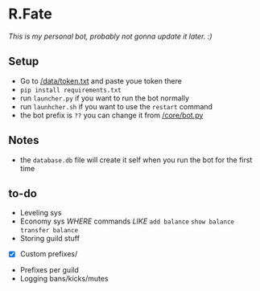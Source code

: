 # R.Fate

*This is my personal bot, probably not gonna update it later. :)*


## Setup
* Go to [/data/token.txt](https://github.com/nxtlo/R.Fate/blob/master/data/token.txt) and paste youe token there
* `pip install requirements.txt`
* run `launcher.py` if you want to run the bot normally
* run `launhcher.sh` if you want to use the `restart` command
* the bot prefix is `??` you can change it from [/core/bot.py](https://github.com/nxtlo/R.Fate/blob/master/core/bot.py)


## Notes 

* the `database.db` file will create it self when you run the bot for the first time

## to-do

* Leveling sys
* Economy sys _WHERE_ commands _LIKE_ `add balance` `show balance` `transfer balance`
* Storing guild stuff
* [x] Custom prefixes/ 
* Prefixes per guild
* Logging bans/kicks/mutes
